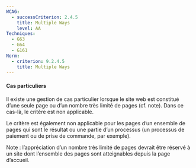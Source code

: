 ```yaml
---
WCAG:
  - successCriterion: 2.4.5
    title: Multiple Ways
    level: AA
Techniques:
  - G63
  - G64
  - G161
Norm:
  - criterion: 9.2.4.5
    title: Multiple Ways
---
```


#### Cas particuliers

Il existe une gestion de cas particulier lorsque le site web est constitué d’une seule page ou d’un nombre très limité de pages (cf. note). Dans ce cas-là, le critère est non applicable.

Le critère est également non applicable pour les pages d’un ensemble de pages qui sont le résultat ou une partie d’un processus (un processus de paiement ou de prise de commande, par exemple).

Note : l’appréciation d’un nombre très limité de pages devrait être réservé à un site dont l’ensemble des pages sont atteignables depuis la page d’accueil.
